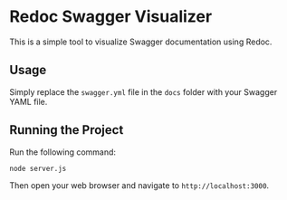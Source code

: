 # Redoc Swagger Visualizer

This is a simple tool to visualize Swagger documentation using Redoc.

## Usage

Simply replace the `swagger.yml` file in the `docs` folder with your Swagger YAML file.

## Running the Project

Run the following command:

```bash
node server.js
```

Then open your web browser and navigate to `http://localhost:3000`.
